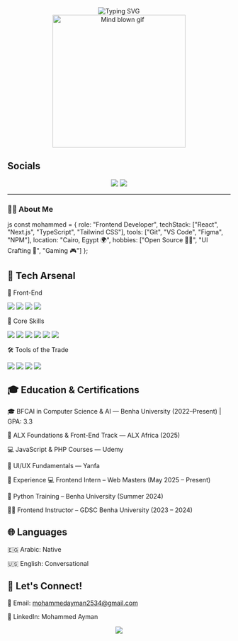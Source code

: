 <!-- Typing SVG Hero Section -->
<div align="center">
  <img src="https://readme-typing-svg.demolab.com?font=Fira+Code&size=30&duration=3000&pause=1000&color=00FFB2&center=true&vCenter=true&width=600&lines=Hey%2C+I'm+Mohammed+Ayman;Frontend+Developer" alt="Typing SVG" />
</div>

<!-- Funny GIF -->
<div align="center">
  <img src="https://media1.giphy.com/media/xT9IgtEzprjoKE5gru/giphy.gif" width="300" alt="Mind blown gif" />
</div>

## Socials 
<p align="center" margin-top="10px">
  <a href="mailto:mohammedayman2534@gmail.com"><img src="https://img.shields.io/badge/-Email-D14836?style=for-the-badge&logo=gmail&logoColor=white" /></a>
  <a href="https://www.linkedin.com/in/mohammed-ayman-910706268"><img src="https://img.shields.io/badge/-LinkedIn-0077B5?style=for-the-badge&logo=linkedin&logoColor=white" /></a>
</p>

---

### 👨‍💻 About Me
js
const mohammed = {
  role: "Frontend Developer",
  techStack: ["React", "Next.js", "TypeScript", "Tailwind CSS"],
  tools: ["Git", "VS Code", "Figma", "NPM"],
  location: "Cairo, Egypt 🌍",
  hobbies: ["Open Source 👨‍🔧", "UI Crafting 🎨", "Gaming 🎮"]
};
## 🧰 Tech Arsenal
🚀 Front-End
<p> <img src="https://img.shields.io/badge/React-20232a?style=for-the-badge&logo=react&logoColor=61DAFB" /> <img src="https://img.shields.io/badge/Next.js-black?style=for-the-badge&logo=next.js&logoColor=white" /> <img src="https://img.shields.io/badge/TypeScript-007ACC?style=for-the-badge&logo=typescript&logoColor=white" /> <img src="https://img.shields.io/badge/Tailwind_CSS-38B2AC?style=for-the-badge&logo=tailwind-css&logoColor=white" /> </p>
🧠 Core Skills
<p> <img src="https://img.shields.io/badge/JavaScript-F7DF1E?style=for-the-badge&logo=javascript&logoColor=black" /> <img src="https://img.shields.io/badge/Python-3670A0?style=for-the-badge&logo=python&logoColor=white" /> <img src="https://img.shields.io/badge/C++-00599C?style=for-the-badge&logo=c%2B%2B&logoColor=white" /> <img src="https://img.shields.io/badge/OOP-4ECDC4?style=for-the-badge" /> <img src="https://img.shields.io/badge/Data%20Structures-%23FF6B6B?style=for-the-badge" /> <img src="https://img.shields.io/badge/Algorithms-FFB347?style=for-the-badge&logo=leetcode&logoColor=black" /> </p>
🛠️ Tools of the Trade
<p> <img src="https://img.shields.io/badge/Git-F05032?style=for-the-badge&logo=git&logoColor=white" /> <img src="https://img.shields.io/badge/VS_Code-007ACC?style=for-the-badge&logo=visual-studio-code&logoColor=white" /> <img src="https://img.shields.io/badge/Figma-F24E1E?style=for-the-badge&logo=figma&logoColor=white" /> <img src="https://img.shields.io/badge/NPM-CB3837?style=for-the-badge&logo=npm&logoColor=white" /> </p>

## 🎓 Education & Certifications
🎓 BFCAI in Computer Science & AI — Benha University (2022–Present) | GPA: 3.3

🧠 ALX Foundations & Front-End Track — ALX Africa (2025)

💻 JavaScript & PHP Courses — Udemy

🎨 UI/UX Fundamentals — Yanfa

💼 Experience
💻 Frontend Intern – Web Masters (May 2025 – Present)

🧪 Python Training – Benha University (Summer 2024)

🧑‍🏫 Frontend Instructor – GDSC Benha University (2023 – 2024)

## 🌐 Languages
🇪🇬 Arabic: Native

🇺🇸 English: Conversational

## 🔗 Let's Connect!
📧 Email: mohammedayman2534@gmail.com

💼 LinkedIn: Mohammed Ayman

<p align="center"> <img src="https://capsule-render.vercel.app/api?type=waving&color=38B2AC&height=150&section=footer"/> </p> 
